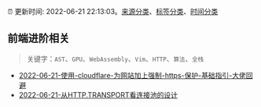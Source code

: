 :alarm_clock: 更新时间: 2022-06-21 22:13:03。[来源分类](../README.md)、[标签分类](../TAGS.md)、[时间分类](../TIMELINE.md)

## 前端进阶相关


> 关键字：`AST`、`GPU`、`WebAssembly`、`Vim`、`HTTP`、`算法`、`全栈`



- [2022-06-21-使用-cloudflare-为网站加上强制-https-保护-基础指引-大佬回避](https://www.v2ex.com/t/861217) 
- [2022-06-21-从HTTP.TRANSPORT看连接池的设计](https://toutiao.io/k/sl5a7p7) 